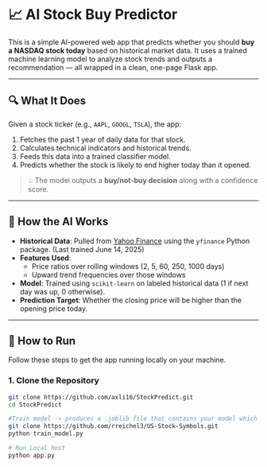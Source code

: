 # 📈 AI Stock Buy Predictor

This is a simple AI-powered web app that predicts whether you should **buy a NASDAQ stock today** based on historical market data. It uses a trained machine learning model to analyze stock trends and outputs a recommendation — all wrapped in a clean, one-page Flask app.

---

## 🔍 What It Does

Given a stock ticker (e.g., `AAPL`, `GOOGL`, `TSLA`), the app:
1. Fetches the past 1 year of daily data for that stock.
2. Calculates technical indicators and historical trends.
3. Feeds this data into a trained classifier model.
4. Predicts whether the stock is likely to end higher today than it opened.

> 💡 The model outputs a **buy/not-buy decision** along with a confidence score.

---

## 🧠 How the AI Works

- **Historical Data**: Pulled from [Yahoo Finance](https://finance.yahoo.com) using the `yfinance` Python package. (Last trained June 14, 2025)
- **Features Used**:
  - Price ratios over rolling windows (2, 5, 60, 250, 1000 days)
  - Upward trend frequencies over those windows
- **Model**: Trained using `scikit-learn` on labeled historical data (1 if next day was up, 0 otherwise).
- **Prediction Target**: Whether the closing price will be higher than the opening price today.

---
## 🚀 How to Run

Follow these steps to get the app running locally on your machine.

### 1. Clone the Repository

```bash
git clone https://github.com/axli16/StockPredict.git
cd StockPredict

#Train model -> produces a .joblib file that contains your model which is trained on the most recent data.
git clone https://github.com/rreichel3/US-Stock-Symbols.git
python train_model.py

# Run Local host
python app.py
```
